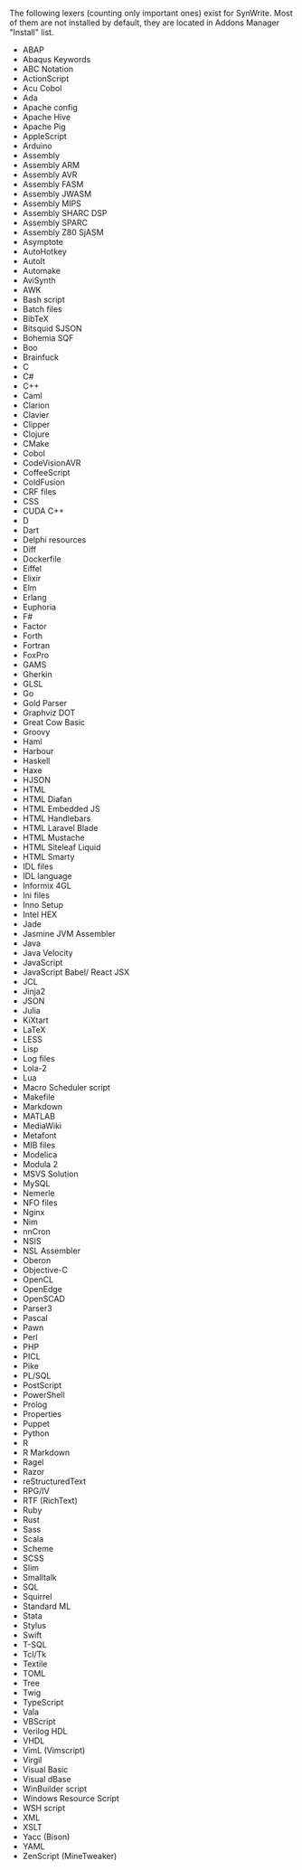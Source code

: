 The following lexers (counting only important ones) exist for SynWrite. 
Most of them are not installed by default, they are located in Addons Manager "Install" list.

* ABAP
* Abaqus Keywords
* ABC Notation
* ActionScript
* Acu Cobol
* Ada
* Apache config
* Apache Hive
* Apache Pig
* AppleScript
* Arduino
* Assembly
* Assembly ARM
* Assembly AVR
* Assembly FASM
* Assembly JWASM
* Assembly MIPS
* Assembly SHARC DSP
* Assembly SPARC
* Assembly Z80 SjASM
* Asymptote
* AutoHotkey
* AutoIt
* Automake
* AviSynth
* AWK
* Bash script
* Batch files
* BibTeX
* Bitsquid SJSON
* Bohemia SQF
* Boo
* Brainfuck
* C
* C#
* C++
* Caml
* Clarion
* Clavier
* Clipper
* Clojure
* CMake
* Cobol
* CodeVisionAVR
* CoffeeScript
* ColdFusion
* CRF files
* CSS
* CUDA C++
* D
* Dart
* Delphi resources
* Diff
* Dockerfile
* Eiffel
* Elixir
* Elm
* Erlang
* Euphoria
* F#
* Factor
* Forth
* Fortran
* FoxPro
* GAMS
* Gherkin
* GLSL
* Go
* Gold Parser
* Graphviz DOT
* Great Cow Basic
* Groovy
* Haml
* Harbour
* Haskell
* Haxe
* HJSON
* HTML
* HTML Diafan
* HTML Embedded JS
* HTML Handlebars
* HTML Laravel Blade
* HTML Mustache
* HTML Siteleaf Liquid
* HTML Smarty
* IDL files
* IDL language
* Informix 4GL
* Ini files
* Inno Setup
* Intel HEX
* Jade
* Jasmine JVM Assembler
* Java
* Java Velocity
* JavaScript
* JavaScript Babel/ React JSX
* JCL
* Jinja2
* JSON
* Julia
* KiXtart
* LaTeX
* LESS
* Lisp
* Log files
* Lola-2
* Lua
* Macro Scheduler script
* Makefile
* Markdown
* MATLAB
* MediaWiki
* Metafont
* MIB files
* Modelica
* Modula 2
* MSVS Solution
* MySQL
* Nemerle
* NFO files
* Nginx
* Nim
* nnCron
* NSIS
* NSL Assembler
* Oberon
* Objective-C
* OpenCL
* OpenEdge
* OpenSCAD
* Parser3
* Pascal
* Pawn
* Perl
* PHP
* PICL
* Pike
* PL/SQL
* PostScript
* PowerShell
* Prolog
* Properties
* Puppet
* Python
* R
* R Markdown
* Ragel
* Razor
* reStructuredText
* RPG/IV
* RTF (RichText)
* Ruby
* Rust
* Sass
* Scala
* Scheme
* SCSS
* Slim
* Smalltalk
* SQL
* Squirrel
* Standard ML
* Stata
* Stylus
* Swift
* T-SQL
* Tcl/Tk
* Textile
* TOML
* Tree
* Twig
* TypeScript
* Vala
* VBScript
* Verilog HDL
* VHDL
* VimL (Vimscript)
* Virgil
* Visual Basic
* Visual dBase
* WinBuilder script
* Windows Resource Script
* WSH script
* XML
* XSLT
* Yacc (Bison)
* YAML 
* ZenScript (MineTweaker)
